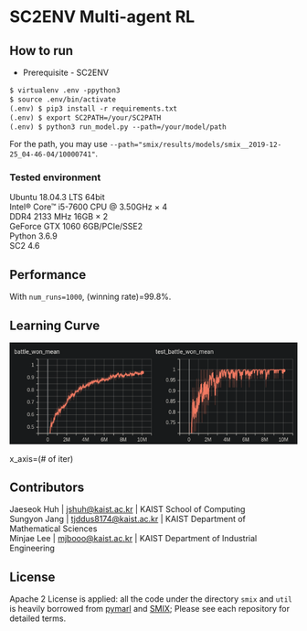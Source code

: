 # SC2ENV Multi-agent RL

## How to run
* Prerequisite - SC2ENV
```buildoutcfg
$ virtualenv .env -ppython3
$ source .env/bin/activate
(.env) $ pip3 install -r requirements.txt
(.env) $ export SC2PATH=/your/SC2PATH
(.env) $ python3 run_model.py --path=/your/model/path
```

For the path, you may use
`--path="smix/results/models/smix__2019-12-25_04-46-04/10000741"`.

### Tested environment
Ubuntu 18.04.3 LTS 64bit  
Intel® Core™ i5-7600 CPU @ 3.50GHz × 4  
DDR4 2133 MHz 16GB × 2  
GeForce GTX 1060 6GB/PCIe/SSE2  
Python 3.6.9   
SC2 4.6  

## Performance
With `num_runs=1000`, (winning rate)=99.8%.

## Learning Curve 
![SMIX](img/learning_curve.png)  
  
x_axis=(# of iter)

## Contributors
Jaeseok Huh | jshuh@kaist.ac.kr | KAIST School of Computing  
Sungyon Jang | tjddus8174@kaist.ac.kr | KAIST Department of Mathematical Sciences  
Minjae Lee | mjbooo@kaist.ac.kr | KAIST Department of Industrial Engineering  


## License
Apache 2 License is applied: all the code under the directory `smix` and `util` is heavily borrowed from [pymarl](https://github.com/oxwhirl/pymarl) and [SMIX](https://github.com/chaovven/SMIX); Please see each repository for detailed terms.
 
 

